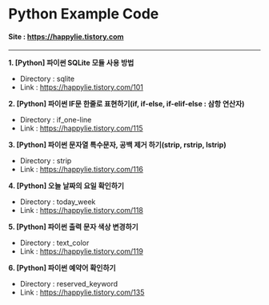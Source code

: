 # Python Example Code
#### Site : https://happylie.tistory.com
***
**1. [Python] 파이썬 SQLite 모듈 사용 방법**
+ Directory : sqlite
+ Link : https://happylie.tistory.com/101

**2. [Python] 파이썬 IF문 한줄로 표현하기(if, if-else, if-elif-else : 삼항 연산자)**
+ Directory : if_one-line
+ Link : https://happylie.tistory.com/115

**3. [Python] 파이썬 문자열 특수문자, 공백 제거 하기(strip, rstrip, lstrip)**
+ Directory : strip 
+ Link : https://happylie.tistory.com/116

**4. [Python] 오늘 날짜의 요일 확인하기**
+ Directory : today_week 
+ Link : https://happylie.tistory.com/118

**5. [Python] 파이썬 출력 문자 색상 변경하기**
+ Directory : text_color
+ Link : https://happylie.tistory.com/119

**6. [Python] 파이썬 예약어 확인하기**
+ Directory : reserved_keyword
+ Link : https://happylie.tistory.com/135
